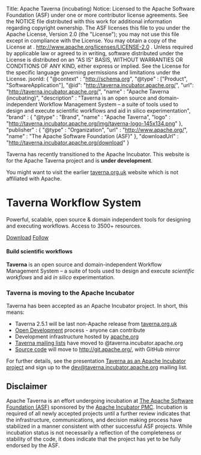 Title:     Apache Taverna (incubating)
Notice:    Licensed to the Apache Software Foundation (ASF) under one
           or more contributor license agreements.  See the NOTICE file
           distributed with this work for additional information
           regarding copyright ownership.  The ASF licenses this file
           to you under the Apache License, Version 2.0 (the
           "License"); you may not use this file except in compliance
           with the License.  You may obtain a copy of the License at
           .
             http://www.apache.org/licenses/LICENSE-2.0
           .
           Unless required by applicable law or agreed to in writing,
           software distributed under the License is distributed on an
           "AS IS" BASIS, WITHOUT WARRANTIES OR CONDITIONS OF ANY
           KIND, either express or implied.  See the License for the
           specific language governing permissions and limitations
           under the License.
jsonld: {
    "@context" : "http://schema.org",
    "@type" : ["Product", "SoftwareApplication"],
    "@id": "http://taverna.incubator.apache.org/",
    "url": "http://taverna.incubator.apache.org/",
    "name" : "Apache Taverna (incubating)",
    "description" : "Taverna is an open source and domain-independent Workflow Management System – a suite of tools used to design and execute scientific workflows and aid in silico experimentation",
    "brand" : {
      "@type" : "Brand",
      "name" : "Apache Taverna",
      "logo" : "http://taverna.incubator.apache.org/img/taverna-logo-145x134.png"
    },
    "publisher" : { "@type" : "Organization",
                    "url" : "http://www.apache.org/",
                    "name" : "The Apache Software Foundation (ASF)" },
    "downloadUrl" : "http://taverna.incubator.apache.org/download"
  }

<div class="alert alert-info" role="alert"><p><span class="glyphicon glyphicon-info-sign" aria-hidden="true"></span>

Taverna has recently transitioned
to the Apache Incubator. This website is for the Apache Taverna project and is <strong>under development</strong>.
</p>
<p>
You might want to visit the earlier <a class="alert-link" href="http://www.taverna.org.uk/">taverna.org.uk</a>
website which is not affiliated with Apache.
</p>
</div>




<div class="jumbotron">
  <h1>Taverna Workflow System</h1>
    <p class="lead">
Powerful, scalable, open source &amp; domain independent tools for
designing and executing workflows. Access to 3500+ resources.
</p>
    <p><a class="btn btn-lg btn-success" href="/download" role="button">Download</a>
       <a class="btn btn-lg btn-primary" href="/community" role="button">Follow</a>
</p>
</div>


<div class="row marketing">
   <div class="col-lg-6">
          <h4>Build scientific workflows</h4>
          <p><strong>Taverna</strong> is an open source and domain-independent
Workflow Management System
 &#8211; a suite of tools used to design and execute <em>scientific workflows</em> and aid
<em>in silico</em> experimentation.
</p>
  </div>

 <div class="col-lg-6">
<h3>Taverna is moving to the Apache Incubator</h3>
<p>Taverna has been accepted as an Apache Incubator project.
In short, this means:</p>
<ul>
<li>Taverna 2.5.1 will be last non-Apache release from <a href="http://www.taverna.org.uk/">taverna.org.uk</a></li>
<li><a href="https://www.apache.org/foundation/how-it-works.html#management">Open Development</a> process - anyone can contribute</li>
<li>Development infrastructure hosted by <a href="http://www.apache.org/">apache.org</a></li>
<li><a href="/community/">Taverna mailing lists</a> have moved to @taverna.incubator.apache.org</li>
<li><a href="/download/code/">Source code</a> will move to
<a href="http://git.apache.org/">http://git.apache.org/</a>, with GitHub mirror</li>
</ul>
<p>For further details, see the presentation
<a href="http://dev.mygrid.org.uk/wiki/display/developer/Taverna+as+an+Apache+Incubator+project">Taverna
as an Apache Incubator project</a> and sign up to
the <a href="http://mail-archives.apache.org/mod_mbox/incubator-taverna-dev/">dev@taverna.incubator.apache.org</a>
mailing list.</p>


 </div>
</div>


## Disclaimer

Apache Taverna is an effort undergoing incubation at [The Apache Software Foundation
(ASF)](http://apache.org/) sponsored by the [Apache Incubator PMC](http://incubator.apache.org/).
Incubation is required of all newly accepted projects until a further review
indicates that the infrastructure, communications, and decision making process
have stabilized in a manner consistent with other successful ASF projects.
While incubation status is not necessarily a reflection of the completeness or
stability of the code, it does indicate that the project has yet to be fully
endorsed by the ASF.
